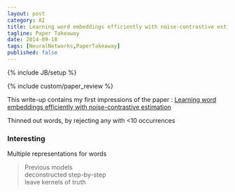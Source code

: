 ```yaml
---
layout: post
category: AI
title: Learning word embeddings efficiently with noise-contrastive estimation - Mnih 2013
tagline: Paper Takeaway
date: 2014-09-18
tags: [NeuralNetworks,PaperTakeaway]
published: false
---
```

{% include JB/setup %}

{% include custom/paper_review %}

This write-up contains my first impressions of the paper :
[Learning word embeddings efficiently with noise-contrastive estimation](https://www.cs.toronto.edu/~amnih/papers/wordreps.pdf)

Thinned out words, by rejecting any with <10 occurrences



### Interesting

Multiple representations for words


> Previous models                <br/>
> deconstructed step-by-step     <br />
> leave kernels of truth          


